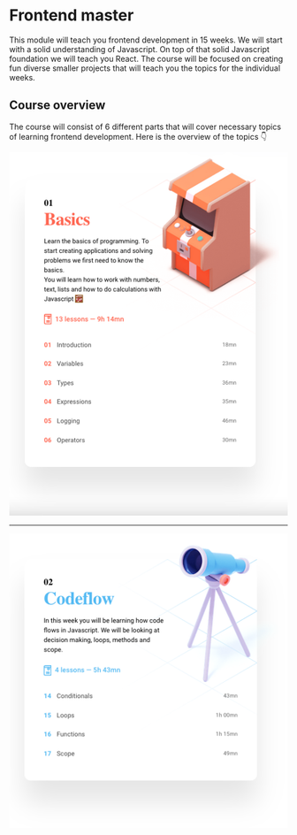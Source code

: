 # Frontend master



This module will teach you frontend development in 15 weeks. We will start with a solid understanding of Javascript. On top of that solid Javascript foundation we will teach you React. The course will be focused on creating fun diverse smaller projects that will teach you the topics for the individual weeks. 



## Course overview

The course will consist of 6 different parts that will cover necessary topics of learning frontend development. Here is the overview of the topics 👇



![Basics overview](assets/basics-overview.png)

---

![Codeflow overview](assets/codeflow-overview.png)